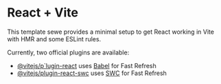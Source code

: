 # React + Vite

This template sewe provides a minimal setup to get React working in Vite with HMR and some ESLint rules.

Currently, two official plugins are available: 

- [@vitejs/p`lugin-react](https://github.com/vitejs/vite-plugin-react/blob/main/packages/plugin-react/README.md) uses [Babel](https://babeljs.io/) for Fast Refresh
- [@vitejs/plugin-react-swc](https://github.com/vitejs/vite-plugin-react-swc) uses [SWC](https://swc.rs/) for Fast Refresh
